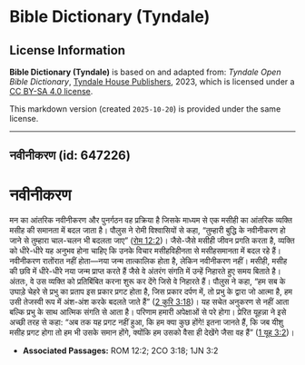 # Bible Dictionary (Tyndale)

## License Information

**Bible Dictionary (Tyndale)** is based on and adapted from: _Tyndale Open Bible Dictionary_, [Tyndale House Publishers](https://tyndaleopenresources.com/), 2023, which is licensed under a [CC BY-SA 4.0 license](https://creativecommons.org/licenses/by-sa/4.0/legalcode.en).

This markdown version (created `2025-10-20`) is provided under the same license.



--------------------------------

## नवीनीकरण (id: 647226)

नवीनीकरण
========

मन का आंतरिक नवीनीकरण और पुनर्गठन वह प्रक्रिया है जिसके माध्यम से एक मसीही का आंतरिक व्यक्ति मसीह की समानता में बदल जाता है। पौलुस ने रोमी विश्वासियों से कहा, “तुम्हारी बुद्धि के नवीनीकरण हो जाने से तुम्हारा चाल\-चलन भी बदलता जाए” ([रोम 12:2](https://ref.ly/Rom12:2))। जैसे\-जैसे मसीही जीवन प्रगति करता है, व्यक्ति को धीरे\-धीरे यह अनुभव होना चाहिए कि उनके विचार मसीहविहीनता से मसीहसमानता में बदल रहे हैं। नवीनीकरण रातोंरात नहीं होता—नया जन्म तात्कालिक होता है, लेकिन नवीनीकरण नहीं। मसीही, मसीह की छवि में धीरे\-धीरे नया जन्म प्राप्त करते हैं जैसे वे अंतरंग संगति में उन्हें निहारते हुए समय बिताते है। अंततः, वे उस व्यक्ति को प्रतिबिंबित करना शुरू कर देंगे जिसे वे निहारते हैं। पौलुस ने कहा, “हम सब के उघाड़े चेहरे से प्रभु का प्रताप इस प्रकार प्रगट होता है, जिस प्रकार दर्पण में, तो प्रभु के द्वारा जो आत्मा है, हम उसी तेजस्वी रूप में अंश\-अंश करके बदलते जाते हैं” ([2 कुरि 3:18](https://ref.ly/2Cor3:18))। यह सचेत अनुकरण से नहीं आता बल्कि प्रभु के साथ आत्मिक संगति से आता है। परिणाम हमारी अपेक्षाओं से परे होगा। प्रेरित यूहन्ना ने इसे अच्छी तरह से कहा: “अब तक यह प्रगट नहीं हुआ, कि हम क्या कुछ होंगे! इतना जानते हैं, कि जब यीशु मसीह प्रगट होगा तो हम भी उसके समान होंगे, क्योंकि हम उसको वैसा ही देखेंगे जैसा वह हैं” ([1 यूह 3:2](https://ref.ly/1John3:2))।

* **Associated Passages:** ROM 12:2; 2CO 3:18; 1JN 3:2

